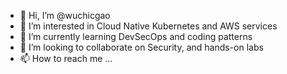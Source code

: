 - 👋 Hi, I’m @wuchicgao
- 👀 I’m interested in Cloud Native Kubernetes and AWS services
- 🌱 I’m currently learning DevSecOps and coding patterns
- 💞️ I’m looking to collaborate on Security, and hands-on labs
- 📫 How to reach me ...

<!---
wuchicgao/wuchicgao is a ✨ special ✨ repository because its `README.md` (this file) appears on your GitHub profile.
You can click the Preview link to take a look at your changes.
--->

